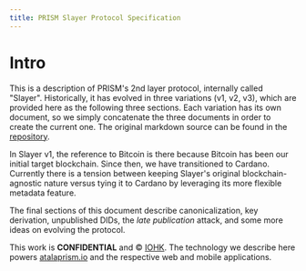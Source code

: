 ```yaml
---
title: PRISM Slayer Protocol Specification
---
```


# Intro

This is a description of PRISM's 2nd layer protocol, internally called "Slayer".
Historically, it has evolved in three variations (v1, v2, v3), which are
provided here as the following three sections. Each variation has its own
document, so we simply concatenate the three documents in order to create the
current one. The original markdown source can be found in the
[repository](https://github.com/input-output-hk/atala/tree/develop/credentials-verification/docs/protocol).

In Slayer v1, the reference to Bitcoin is there because Bitcoin has been our
initial target blockchain. Since then, we have transitioned to Cardano.
Currently there is a tension between keeping Slayer's original
blockchain-agnostic nature versus tying it to Cardano by leveraging its more
flexible metadata feature.

The final sections of this document describe canonicalization, key derivation,
unpublished DIDs, the _late publication_ attack, and some more ideas on evolving
the protocol.

This work is **CONFIDENTIAL** and &copy; [IOHK](https://iohk.io). The technology
we describe here powers [atalaprism.io](https://atalaprism.io) and the
respective web and mobile applications.
